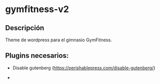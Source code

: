 # gymfitness-v2
## Descripción
Theme de wordpress para el gimnasio GymFitness.
## Plugins necesarios:
- Disable gutenberg (https://perishablepress.com/disable-gutenberg/)
*